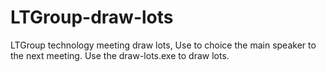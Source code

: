 # LTGroup-draw-lots  
LTGroup technology meeting draw lots, Use to choice the main speaker to the next meeting.
Use the draw-lots.exe to draw lots.
